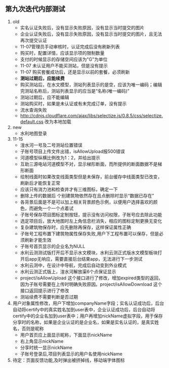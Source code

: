 ## 第九次迭代内部测试
>
1. old
    - 实名认证失败后，没有显示失败原因，没有显示当时提交的图片
    - 企业认证失败后，没有显示失败原因，没有显示当时提交的图片，且无法再次提交认证
    - 11-07管理员手动审核时，认证完成后没有刷新列表
    - 购买时，配置详情，应该显示项的限制数量
    - 支付的时候显示的存储空间应该为"G"为单位
    - 11-07 未认证用户不能买测站，但是没有提示
    - 11-07 购买套餐成功后，还是显示以前的套餐，必须刷新
    - **测站过期后，应能续费**
    - 购买测站后，在水文模型，测站列表显示的是空，应该为唯一编码；编辑完测站名称后，测站列表显示的应当是“名称(唯一编码)”
    - 测站过期后，应不能编辑
    - 测站购买时，如果是未认证或有未完成订单，没有提示
    - 流水查询失败
    - http://cdnjs.cloudflare.com/ajax/libs/selectize.js/0.8.5/css/selectize.default.css 改为本地加载
2. new 
    - 水利地图登录
3. 11-15
    - 湟水河一号及二号测站位置错误
    - 子账号项目上传文件出错，isAllowUpload报500错误
    - 河道模型纵横比例改为1：2，并给出提示
    - 互助三源电站河道模型不对，显示梯形断面，而所提供的断面数据不是梯形断面
    - 绘制线面时如果改变线面类型但是未保存，前台缓存中线面类型已改变，刷新后才能恢复正常
    - 应该只有消力池和检查井才有三维图标，确定一下
    - 删除上传的数据后 个别建筑物依然存在且点删除时显示“数据已存在”   
    - 各背景后面是不是可以加上相关背景颜色示例，以便用户选择喜欢的颜色，而避免一个一个点着试
    - 子账号保存项目图标定制按钮，提示没有访问权限，子账号应去除此功能
    - 选定项目后，放大地图时左上角信息栏消失，相应的图标定制更换无变化
    - 复杂建筑物保存时，应先删除再保存，这样保证属性正确
    - 子账号工程布置下建筑物属性保存失败,用户下工程布置可以保存，但是必须刷新才能生效
    - 子账号首页显示的企业名为NULL
    - 水利云测测试版打开后不显示水文模块，水利云测正式版水文模型板块打开后app无响应，需要直接后台结束app，无法进行下一步测试
    - 水利云测中，在设计中导航，完成后自动变到外业模式
    - 水利云测正式版上，湟水河解放渠6个点保证显示
    - project/isAllowUpload 这个接口进行了修改，增加expired类型的返回，因为子账号需要在上传时明确失败原因。project/isAllowDownload 这个接口返回提示进行了修改
    - 测站续费不需要判断是否过期
4. 用户对象属性修改，用户下增加companyName字段；实名认证成功后，后台自动将certify中的真实姓名加到user表中，企业认证成功后，后台自动将certify中的企业名加到user表中；用户再增加nickName虚拟字段，用于保存分享时的名称，如果是企业认证的是企业名，如果是实名认证的，是真实姓名，否则是昵称
    - 用户首页应上面显示昵称，下面显示nickName
    - 右上角显示nickName
    - 分享时统一显示nickName
    - 子账号登录后,项目列表显示的用户名使用nickName
5. 待定：页面反馈功能,及时弹出被挤掉线，移动端字体图标



